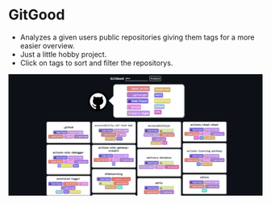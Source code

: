 # GitGood

- Analyzes a given users public repositories giving them tags for a more easier overview.
- Just a little hobby project.
- Click on tags to sort and filter the repositorys.

![image](image.png)